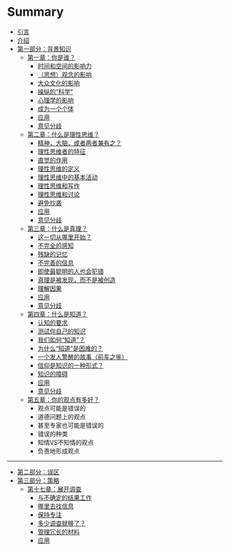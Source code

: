 # Summary

* [引言](README.md)
* [介绍](introduction.md)
* [第一部分：背景知识](第一部分：背景知识.md)
    * [第一章：你是谁？](第一章：你是谁？.md)
        * [时间和空间的影响力](时间和空间的影响力.md)
        * [（思想）观念的影响](（思想）观念的影响.md)
        * [大众文化的影响](大众文化的影响.md)
        * [操纵的“科学”](操纵的科学.md)
        * [心理学的影响](心理学的影响.md)
        * [成为一个个体](成为一个个体.md)
        * [应用](应用一.md)
        * [意见分歧](不同意见.md)
    * [第二章：什么是理性思维？](第二章：什么是理性思维？.md)
        * [精神，大脑，或者两者兼有之？](心智，大脑，或者两者兼有之？.md)
        * [理性思维者的特征](理性思维者的特征.md)
        * [直觉的作用](直觉的作用.md)
        * [理性思维的定义](理性思维的定义.md)
        * [理性思维中的基本活动](理性思维中的基本活动.md)
        * [理性思维和写作](理性思考和写作.md)
        * [理性思维和讨论](理性思维和讨论.md)
        * [避免抄袭](避免抄袭.md)
        * [应用](应用3.md)
        * [意见分歧](意见分歧.md)
    * [第三章：什么是真理？](第三章：什么是真理？.md)
        * [这一切从哪里开始？](这一切从哪里开始？.md)
        * [不完全的感知](不完全的感知.md)
        * [残缺的记忆](残缺的记忆.md)
        * [不完善的信息](信息匮乏.md)
        * [即使最聪明的人也会犯错](即使最聪明的人也会犯错.md)
        * [真理是被发现，而不是被创造](真理是被发现，而不是被创造.md)
        * [理解因果](理解因果.md)
        * [应用](应用4.md)
        * [意见分歧](意见分歧4.md)
    * [第四章：什么是知道？](第四章：知道是什么意思？.md)
        * [认知的要求](认知的要求.md)
        * [测试你自己的知识](测试你自己的知识.md)
        * [我们如何“知道”？](我们如何知道？.md)
        * [为什么“知道”是困难的？](为什么知道是困难的？.md)
        * [一个发人警醒的故事（前车之鉴）](一个发人警醒的故事（前车之鉴）.md)
        * [信仰是知识的一种形式？](信仰是知识的一种形式？.md)
        * [知识的障碍](知识的障碍.md)
        * [应用](应用5.md)
        * [意见分歧](意见分歧5.md)
    * [第五章：你的观点有多好？](第五章：你的观点有多好？.md)
        * 观点可能是错误的
        * 道德问题上的观点
        * 甚至专家也可能是错误的
        * 错误的种类
        * 知情VS不知情的观点
        * 负责地形成观点

-----
* [第二部分：误区](第二部分：误区.md)
* [第三部分：策略](第三部分：策略.md)
    * [第十七章：展开调查](第十七章：展开调查.md)
        * [与不确定的结果工作](与不确定的结果工作.md)
        * [哪里去找信息](哪里去找信息.md)
        * [保持专注](保持关注.md)
        * [多少调查就够了？](多少调查就够了？.md)
        * [管理冗长的材料](管理冗长的材料.md)
        * [应用](应用.md)

